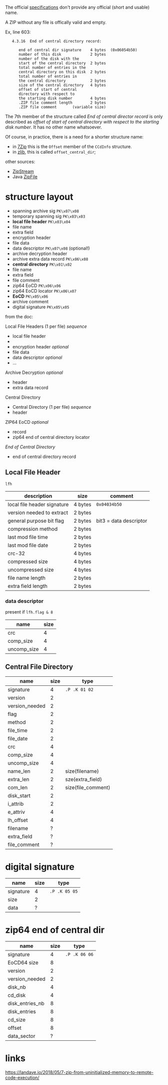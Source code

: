 
The official [specifications](APPNOTE.md) don't provide any official (short and usable) name.

A ZIP without any file is offically valid and empty.

Ex, line 603:
```text
   4.3.16  End of central directory record:

      end of central dir signature    4 bytes  (0x06054b50)
      number of this disk             2 bytes
      number of the disk with the
      start of the central directory  2 bytes
      total number of entries in the
      central directory on this disk  2 bytes
      total number of entries in
      the central directory           2 bytes
      size of the central directory   4 bytes
      offset of start of central
      directory with respect to
      the starting disk number        4 bytes
      .ZIP file comment length        2 bytes
      .ZIP file comment       (variable size)
```

The 7th member of the structure called *End of central director record*
is only described as *offset of start of central directory with respect to the starting disk number*.
It has no other name whatsoever.

Of course, in practice, there is a need for a shorter structure name:
- in [7Zip](https://github.com/kornelski/7z/blob/master/CPP/7zip/Archive/Zip/ZipIn.h#L125) this is the `Offset` member of the `CCdInfo` structure.
- in [zlib](https://github.com/madler/zlib/blob/master/contrib/minizip/zip.c#L646), this is called `offset_central_dir`;

other sources:
- [ZipStream](https://github.com/SpiderOak/ZipStream)
- Java [ZipFile](http://developer.classpath.org/doc/java/util/zip/ZipFile-source.html)

# structure layout

- spanning archive sig      `PK\x07\x08`
- temporary spanning sig    `PK\x03\x03`
- **local file header**     `PK\x03\x04`
 - file name
 - extra field
 - encryption header
 - file data
 - data descriptor          `PK\x07\x08` (optional!)
- archive decryption header
- archive extra data record `PK\x06\x08`
- **central directory**     `PK\x01\x02`
 - file name
 - extra field
 - file comment
- zip64 EoCD                `PK\x06\x06`
- zip64 EoCD locator        `PK\x06\x07`
- **EoCD**                  `PK\x05\x06`
 - archive comment
- digital signature         `PK\x05\x05`


from the doc:

Local File Headers (1 per file) *sequence*
 - local file header
  -
  - encryption header *optional*
  - file data
  - data descriptor *optional*
 - ...

Archive Decryption *optional*
- header
- extra data record

Central Directory
- Central Directory (1 per file) *sequence*
 - header

ZIP64 EoCD *optional*
- record
- zip64 end of central directory locator

*End of Central Directory*
- end of central directory record

## Local File Header

`lfh`

<!--
name|size|type
signature|4|`.P .K 03 04`
flag|2|4: data_desc
-->

description                 | size    | comment
--------------------------- | ------- | ------------
local file header signature | 4 bytes | `0x04034b50`
version needed to extract   | 2 bytes |
general purpose bit flag    | 2 bytes | bit3 = data descriptor
compression method          | 2 bytes |
last mod file time          | 2 bytes |
last mod file date          | 2 bytes |
crc-32                      | 4 bytes |
compressed size             | 4 bytes |
uncompressed size           | 4 bytes |
file name length            | 2 bytes |
extra field length          | 2 bytes |





### data descriptor

present if `lfh.flag & 8` 

<!-- csvtable
name|size
crc|4
comp_size|4
uncomp_size|4
-->

name        | size
----------- | ----
crc         | 4
comp_size   | 4
uncomp_size | 4

## Central File Directory

<!-- csvtable
name|size|type
signature|4|`.P .K 01 02`
version|2
version_needed|2
flag|2
method|2
file_time|2
file_date|2
crc|4
comp_size|4
uncomp_size|4
name_len|2|size(filename)
extra_len|2|sze(extra_field)
com_len|2|size(file_comment)
disk_start|2
i_attrib|2
e_attriv|4
lh_offset|4
filename|?
extra_field|?
file_comment|?
-->

name           | size | type
-------------- | ---- | ------------------
signature      | 4    | `.P .K 01 02`
version        | 2    |
version_needed | 2    |
flag           | 2    |
method         | 2    |
file_time      | 2    |
file_date      | 2    |
crc            | 4    |
comp_size      | 4    |
uncomp_size    | 4    |
name_len       | 2    | size(filename)
extra_len      | 2    | sze(extra_field)
com_len        | 2    | size(file_comment)
disk_start     | 2    |
i_attrib       | 2    |
e_attriv       | 4    |
lh_offset      | 4    |
filename       | ?    |
extra_field    | ?    |
file_comment   | ?    |


# digital signature

<!--
name|size|type
signature|4|`.P .K 05 05`
size|2|
data|?
-->

name      | size | type
--------- | ---- | -------------
signature | 4    | `.P .K 05 05`
size      | 2    |
data      | ?    |


# zip64 end of central dir

<!-- csvtable
name|size|type
signature|4|`.P .K 06 06`
EoCD64 size|8
version|2
version_needed|2
disk_nb|4
cd_disk|4
disk_entries_nb|8
disk_entries|8
cd_size|8
offset|8
data_sector|?
-->

name            | size | type
--------------- | ---- | -------------
signature       | 4    | `.P .K 06 06`
EoCD64 size     | 8    |
version         | 2    |
version_needed  | 2    |
disk_nb         | 4    |
cd_disk         | 4    |
disk_entries_nb | 8    |
disk_entries    | 8    |
cd_size         | 8    |
offset          | 8    |
data_sector     | ?    |

# links

https://landave.io/2018/05/7-zip-from-uninitialized-memory-to-remote-code-execution/
